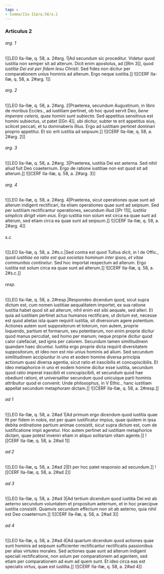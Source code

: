 ```yaml
---
tags : 
- Summa/IIa-IIæ/q.58/a.2
---
```


### Articulus 2

###### arg. 1
![[LEO IIa-IIæ, q. 58, a. 2#arg. 1|Ad secundum sic proceditur. Videtur quod iustitia non semper sit ad alterum. Dicit enim apostolus, ad [[Rm 3]], quod *iustitia Dei est per fidem Iesu Christi*. Sed fides non dicitur per comparationem unius hominis ad alterum. Ergo neque iustitia.]]
![[CERF IIa-IIæ, q. 58, a. 2#arg. 1]]

###### arg. 2
![[LEO IIa-IIæ, q. 58, a. 2#arg. 2|Praeterea, secundum Augustinum, in libro de moribus Eccles., ad iustitiam pertinet, ob hoc quod servit Deo, *bene imperare ceteris, quae homini sunt subiecta*. Sed appetitus sensitivus est homini subiectus, ut patet [[Gn 4]], ubi dicitur, subter te erit appetitus eius, scilicet peccati, et tu dominaberis illius. Ergo ad iustitiam pertinet dominari proprio appetitui. Et sic erit iustitia ad seipsum.]]
![[CERF IIa-IIæ, q. 58, a. 2#arg. 2]]

###### arg. 3
![[LEO IIa-IIæ, q. 58, a. 2#arg. 3|Praeterea, iustitia Dei est aeterna. Sed nihil aliud fuit Deo coaeternum. Ergo de ratione iustitiae non est quod sit ad alterum.]]
![[CERF IIa-IIæ, q. 58, a. 2#arg. 3]]

###### arg. 4
![[LEO IIa-IIæ, q. 58, a. 2#arg. 4|Praeterea, sicut operationes quae sunt ad alterum indigent rectificari, ita etiam operationes quae sunt ad seipsum. Sed per iustitiam rectificantur operationes, secundum illud [[Pr 11]], *iustitia simplicis dirigit viam eius*. Ergo iustitia non solum est circa ea quae sunt ad alterum, sed etiam circa ea quae sunt ad seipsum.]]
![[CERF IIa-IIæ, q. 58, a. 2#arg. 4]]

###### s.c.
![[LEO IIa-IIæ, q. 58, a. 2#s.c.|Sed contra est quod Tullius dicit, in I de Offic., quod *iustitiae ea ratio est qua societas hominum inter ipsos, et vitae communitas continetur*. Sed hoc importat respectum ad alterum. Ergo iustitia est solum circa ea quae sunt ad alterum.]]
![[CERF IIa-IIæ, q. 58, a. 2#s.c.]]

###### resp.
![[LEO IIa-IIæ, q. 58, a. 2#resp.|Respondeo dicendum quod, sicut supra dictum est, cum nomen iustitiae aequalitatem importet, ex sua ratione iustitia habet quod sit ad alterum, nihil enim est sibi aequale, sed alteri. Et quia ad iustitiam pertinet actus humanos rectificare, ut dictum est, necesse est quod alietas ista quam requirit iustitia, sit diversorum agere potentium. Actiones autem sunt suppositorum et totorum, non autem, proprie loquendo, partium et formarum, seu potentiarum, non enim proprie dicitur quod manus percutiat, sed homo per manum; neque proprie dicitur quod calor calefaciat, sed ignis per calorem. Secundum tamen similitudinem quandam haec dicuntur. Iustitia ergo proprie dicta requirit diversitatem suppositorum, et ideo non est nisi unius hominis ad alium. Sed secundum similitudinem accipiuntur in uno et eodem homine diversa principia actionum quasi diversa agentia, sicut ratio et irascibilis et concupiscibilis. Et ideo metaphorice in uno et eodem homine dicitur esse iustitia, secundum quod ratio imperat irascibili et concupiscibili, et secundum quod hae obediunt rationi, et universaliter secundum quod unicuique parti hominis attribuitur quod ei convenit. Unde philosophus, in V Ethic., hanc iustitiam appellat secundum metaphoram dictam.]]
![[CERF IIa-IIæ, q. 58, a. 2#resp.]]

###### ad 1
![[LEO IIa-IIæ, q. 58, a. 2#ad 1|Ad primum ergo dicendum quod iustitia quae fit per fidem in nobis, est per quam iustificatur impius, quae quidem in ipsa debita ordinatione partium animae consistit, sicut supra dictum est, cum de iustificatione impii ageretur. Hoc autem pertinet ad iustitiam metaphorice dictam, quae potest inveniri etiam in aliquo solitariam vitam agente.]]
![[CERF IIa-IIæ, q. 58, a. 2#ad 1]]

###### ad 2
![[LEO IIa-IIæ, q. 58, a. 2#ad 2|Et per hoc patet responsio ad secundum.]]
![[CERF IIa-IIæ, q. 58, a. 2#ad 2]]

###### ad 3
![[LEO IIa-IIæ, q. 58, a. 2#ad 3|Ad tertium dicendum quod iustitia Dei est ab aeterno secundum voluntatem et propositum aeternum, et in hoc praecipue iustitia consistit. Quamvis secundum effectum non sit ab aeterno, quia nihil est Deo coaeternum.]]
![[CERF IIa-IIæ, q. 58, a. 2#ad 3]]

###### ad 4
![[LEO IIa-IIæ, q. 58, a. 2#ad 4|Ad quartum dicendum quod actiones quae sunt hominis ad seipsum sufficienter rectificantur rectificatis passionibus per alias virtutes morales. Sed actiones quae sunt ad alterum indigent speciali rectificatione, non solum per comparationem ad agentem, sed etiam per comparationem ad eum ad quem sunt. Et ideo circa eas est specialis virtus, quae est iustitia.]]
![[CERF IIa-IIæ, q. 58, a. 2#ad 4]]

